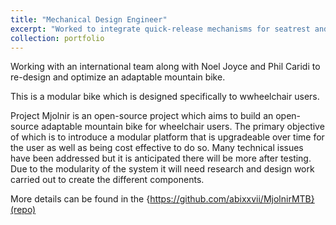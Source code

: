 ```yaml
---
title: "Mechanical Design Engineer"
excerpt: "Worked to integrate quick-release mechanisms for seatrest and footrest.<br/><img src='/images/Photo_1'>"
collection: portfolio
---
```


Working with an international team along with Noel Joyce and Phil Caridi to re-design and optimize an adaptable mountain bike.

This is a modular bike which is designed specifically to wwheelchair users.

Project Mjolnir is an open-source project which aims to build an open-source adaptable mountain bike for wheelchair users. The primary objective of which is to introduce a modular platform that is upgradeable over time for the user as well as being cost effective to do so. Many technical issues have been addressed but it is anticipated there will be more after testing. Due to the modularity of the system it will need research and design work carried out to create the different components.

More details can be found in the {https://github.com/abixxvii/MjolnirMTB}(repo)

